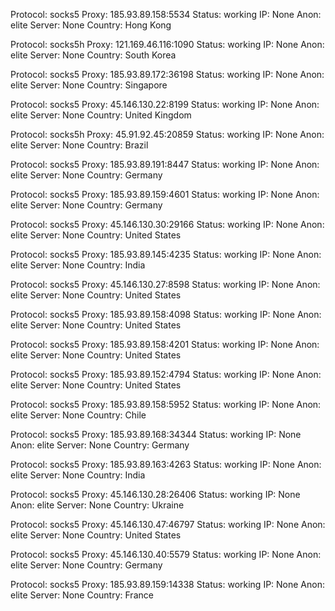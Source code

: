 Protocol: socks5
Proxy: 185.93.89.158:5534
Status: working
IP: None
Anon: elite
Server: None
Country: Hong Kong

Protocol: socks5h
Proxy: 121.169.46.116:1090
Status: working
IP: None
Anon: elite
Server: None
Country: South Korea

Protocol: socks5
Proxy: 185.93.89.172:36198
Status: working
IP: None
Anon: elite
Server: None
Country: Singapore

Protocol: socks5
Proxy: 45.146.130.22:8199
Status: working
IP: None
Anon: elite
Server: None
Country: United Kingdom

Protocol: socks5h
Proxy: 45.91.92.45:20859
Status: working
IP: None
Anon: elite
Server: None
Country: Brazil

Protocol: socks5
Proxy: 185.93.89.191:8447
Status: working
IP: None
Anon: elite
Server: None
Country: Germany

Protocol: socks5
Proxy: 185.93.89.159:4601
Status: working
IP: None
Anon: elite
Server: None
Country: Germany

Protocol: socks5
Proxy: 45.146.130.30:29166
Status: working
IP: None
Anon: elite
Server: None
Country: United States

Protocol: socks5
Proxy: 185.93.89.145:4235
Status: working
IP: None
Anon: elite
Server: None
Country: India

Protocol: socks5
Proxy: 45.146.130.27:8598
Status: working
IP: None
Anon: elite
Server: None
Country: United States

Protocol: socks5
Proxy: 185.93.89.158:4098
Status: working
IP: None
Anon: elite
Server: None
Country: United States

Protocol: socks5
Proxy: 185.93.89.158:4201
Status: working
IP: None
Anon: elite
Server: None
Country: United States

Protocol: socks5
Proxy: 185.93.89.152:4794
Status: working
IP: None
Anon: elite
Server: None
Country: United States

Protocol: socks5
Proxy: 185.93.89.158:5952
Status: working
IP: None
Anon: elite
Server: None
Country: Chile

Protocol: socks5
Proxy: 185.93.89.168:34344
Status: working
IP: None
Anon: elite
Server: None
Country: Germany

Protocol: socks5
Proxy: 185.93.89.163:4263
Status: working
IP: None
Anon: elite
Server: None
Country: India

Protocol: socks5
Proxy: 45.146.130.28:26406
Status: working
IP: None
Anon: elite
Server: None
Country: Ukraine

Protocol: socks5
Proxy: 45.146.130.47:46797
Status: working
IP: None
Anon: elite
Server: None
Country: United States

Protocol: socks5
Proxy: 45.146.130.40:5579
Status: working
IP: None
Anon: elite
Server: None
Country: Germany

Protocol: socks5
Proxy: 185.93.89.159:14338
Status: working
IP: None
Anon: elite
Server: None
Country: France

